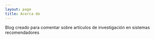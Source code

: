 ```yaml
---
layout: page
title: Acerca de
---
```


Blog creado para comentar sobre artículos de investigación en sistemas recomendadores
